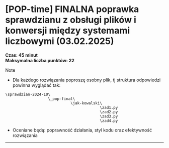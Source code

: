 # [POP-time] FINALNA poprawka sprawdzianu z obsługi plików i konwersji między systemami liczbowymi (03.02.2025)
**Czas: 45 minut**  
**Maksymalna liczba punktów: 22**


> [!NOTE]
> - Dla każdego rozwiązania poproszę osobny plik, tj struktura odpowiedzi powinna wyglądać tak:
> ```
> \sprawdzian-2024-10\
>                    \_pop-final\
>                              \jak-kowalski\
>                                           \zad1.py
>                                           \zad2.py
>                                           \zad3.py
>                                           \zad4.py
> ```
> - Oceniane będą: poprawność działania, styl kodu oraz efektywność rozwiązania

---